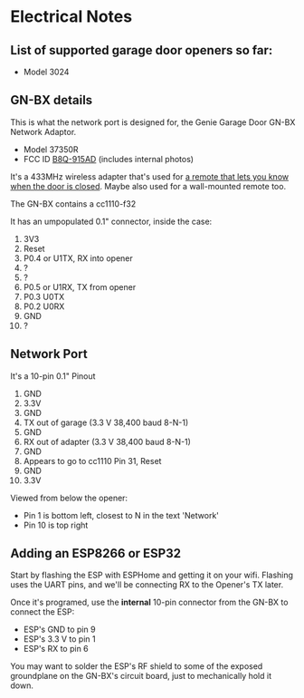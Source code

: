 # Electrical Notes

## List of supported garage door openers so far:
- Model 3024

## GN-BX details

This is what the network port is designed for, the Genie Garage Door GN-BX Network Adaptor.
- Model 37350R 
- FCC ID [B8Q-915AD](https://fccid.io/B8Q-915AD) (includes internal photos)

It's a 433MHz wireless adapter that's used for [a remote that lets you know when the door is closed](https://www.amazon.com/Genie-GLRN-R-Close-Confirm-Adapter/dp/B00715DTKA). Maybe also used for a wall-mounted remote too.

The GN-BX contains a cc1110-f32

It has an umpopulated 0.1" connector, inside the case:
1. 3V3
2. Reset
3. P0.4 or U1TX, RX into opener
4. ?
5. ?
6. P0.5 or U1RX, TX from opener
7. P0.3 U0TX
8. P0.2 U0RX
9. GND
10. ?

## Network Port

It's a 10-pin 0.1" Pinout

 1. GND
 2. 3.3V
 3. GND
 4. TX out of garage (3.3 V 38,400 baud 8-N-1)
 5. GND
 6. RX out of adapter (3.3 V 38,400 baud 8-N-1)
 7. GND
 8. Appears to go to cc1110 Pin 31, Reset
 9. GND
10. 3.3V

Viewed from below the opener:
- Pin 1 is bottom left, closest to N in the text 'Network'
- Pin 10 is top right

## Adding an ESP8266 or ESP32

Start by flashing the ESP with ESPHome and getting it on your wifi. Flashing uses the UART pins, and we'll be connecting RX to the Opener's TX later.

Once it's programed, use the **internal** 10-pin connector from the GN-BX to connect the ESP:
- ESP's GND to pin 9
- ESP's 3.3 V to pin 1
- ESP's RX to pin 6

You may want to solder the ESP's RF shield to some of the exposed groundplane on the GN-BX's circuit board, just to mechanically hold it down.




